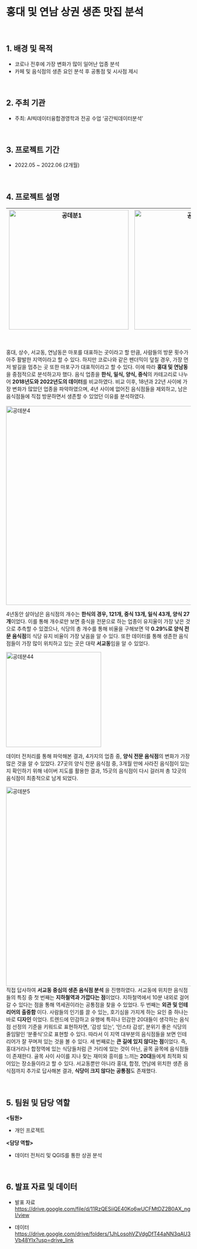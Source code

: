 # 홍대 및 연남 상권 생존 맛집 분석

<br/>

## 1. 배경 및 목적

- 코로나 전후에 가장 변화가 많이 일어난 업종 분석
- 카페 및 음식점의 생존 요인 분석 후 공통점 및 시사점 제시

<br/>

## 2. 주최 기관

- 주최: AI빅데이터융합경영학과 전공 수업 ‘공간빅데이터분석’

<br/>

## 3. 프로젝트 기간 
- 2022.05 ~ 2022.06 (2개월)


<br/>

## 4. 프로젝트 설명   

<img width="326" alt="공데분1" src="https://github.com/Ji-eun-Kim/Spatial-BigData-Analysis/assets/124686375/e94bbe01-1a06-4f18-a4a5-c4e192a36181">| <img width="326" alt="공데분2" src="https://github.com/Ji-eun-Kim/Spatial-BigData-Analysis/assets/124686375/7b9fbf79-71f1-45a8-af4a-e45ff4d6fdab">
---|---|
<br/>

홍대, 상수, 서교동, 연남동은 마포를 대표하는 곳이라고 할 만큼, 사람들의 방문 횟수가 아주 활발한 지역이라고 할 수 있다. 하지만 코로나와 같은 펜더믹이 덮칠 경우, 가장 먼저 발길을 멈추는 곳 또한 마포구가 대표적이라고 할 수 있다. 이에 따라 **홍대 및 연남동**을 중점적으로 분석하고자 했다. 
음식 업종을 **한식, 일식, 양식, 중식**의 카테고리로 나누어 **2018년도와 2022년도의 데이터**를 비교하였다. 비교 이후, 18년과 22년 사이에 가장 변화가 많았던 업종을 파악하였으며, 4년 사이에 없어진 음식점들을 제외하고, 남은 음식점들에 직접 방문하면서 생존할 수 있었던 이유를 분석하였다.  
<br/>
<img width="542" alt="공데분4" src="https://github.com/Ji-eun-Kim/Spatial-BigData-Analysis/assets/124686375/00d0116f-5e18-45fa-90df-37e8184928a1"> <br/>

4년동안 살아남은 음식점의 개수는 **한식의 경우, 121개, 중식 13개, 일식 43개, 양식 27개**이었다. 이를 통해 개수로만 보면 중식을 전문으로 하는 업종이 유지율이 가장 낮은 것으로 추측할 수 있겠으나, 식당의 총 개수를 통해 비율을 구해보면 약 **0.29%로 양식 전문 음식점**의 식당 유지 비율이 가장 낮음을 알 수 있다. 또한 데이터를 통해 생존한 음식점들이 가장 많이 위치하고 있는 곳은 대략 **서교동**임을 알 수 있었다. <br/>

<img width="259" alt="공데분44" src="https://github.com/Ji-eun-Kim/Spatial-BigData-Analysis/assets/124686375/4aa315c7-63f1-466e-9f7e-3a2ea9ccdbbf"> <br/>

데이터 전처리를 통해 파악해본 결과, 4가지의 업종 중, **양식 전문 음식점**의 변화가 가장 많은 것을 알 수 있었다. 27곳의 양식 전문 음식점 중, 3개월 만에 사라진 음식점이 있는지 확인하기 위해 네이버 지도를 활용한 결과, 15곳의 음식점이 다시 걸러져 총 12곳의 음식점이 최종적으로 남게 되었다. <br/>

<img width="543" alt="공데분5" src="https://github.com/Ji-eun-Kim/Spatial-BigData-Analysis/assets/124686375/5cb67b3c-a40a-43a5-8e58-57447606651d"> <br/>
직접 답사하여 **서교동 중심의 생존 음식점 분석** 을 진행하였다. 서교동에 위치한 음식점들의 특징 중 첫 번째는 **지하철역과 가깝다는 점**이었다. 지하철역에서 10분 내외로 걸어갈 수 있다는 점을 통해 역세권이라는 공통점을 찾을 수 있었다. 두 번째는 **외관 및 인테리어의 출중함** 이다. 사람들의 인기를 끌 수 있는, 호기심을 가지게 하는 요인 중 하나는 바로 **디자인** 이었다. 트렌드에 민감하고 유행에 특히나 민감한 20대들이 생각하는 음식점 선정의 기준을 키워드로 표현하자면, ‘감성 있는’, ‘인스타 감성’, 분위기 좋은 식당의 줄임말인 ‘분좋식’으로 표현할 수 있다. 따라서 이 지역 대부분의 음식점들을 보면 인테리어가 잘 꾸며져 있는 것을 볼 수 있다. 세 번째로는 **큰 길에 있지 않다는 점**이었다. 즉, 홍대거리나 합정역에 있는 식당들처럼 큰 거리에 있는 것이 아닌, 골목 골목에 음식점들이 존재한다. 골목 사이 사이를 지나 찾는 재미와 흥미를 느끼는 **20대**들에게 최적화 되어있는 장소들이라고 할 수 있다. 서교동뿐만 아니라 홍대, 합정, 연남에 위치한 생존 음식점까지 추가로 답사해본 결과, **식당이 크지 않다는 공통점**도 존재했다.

<br/>

## 5. 팀원 및 담당 역할  

**<팀원>**

- 개인 프로젝트

**<담당 역할>**

- 데이터 전처리 및 QGIS를 통한 상권 분석

<br/>

## 6. 발표 자료 및 데이터

- 발표 자료  
https://drive.google.com/file/d/11RzQESiiQE40Ko6wUCFMtDZ2B0AX_ngI/view

- 데이터  
https://drive.google.com/drive/folders/1JhLosohVZVdgDfT44aNN3qAU3Vb48YIx?usp=drive_link
